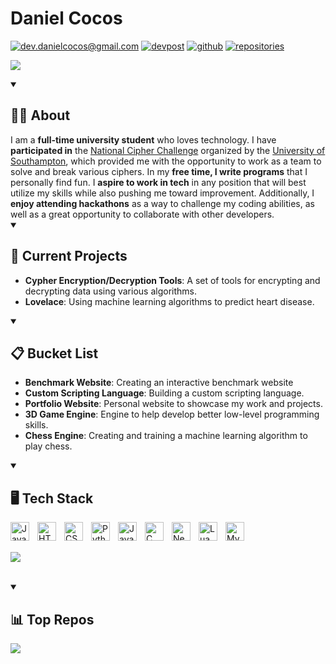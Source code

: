 # Daniel Cocos

<a href="mailto:dev.danielcocos@gmail.com"><img alt="dev.danielcocos@gmail.com" title="Gmail" src="https://custom-icon-badges.demolab.com/badge/-dev.danielcocos@gmail.com-C13535?style=for-the-badge&logoColor=white&logo=mail"/></a>
<a href="https://devpost.com/Daniel-Cocos" target="blank"><img alt="devpost" src="https://img.shields.io/badge/Daniel Cocos-0077B5?style=for-the-badge&logo=devpost&logoColor=white" /></a>
<a href="https://github.com/Daniel-Cocos"><img alt="github" title="github" src="https://custom-icon-badges.demolab.com/badge/-Github-1F222E?style=for-the-badge&logoColor=white&logo=github"/></a>
<a href="https://github.com/Daniel-Cocos?tab=repositories&sort=stargazers"><img alt="repositories" title="Repositories" src="https://custom-icon-badges.demolab.com/badge/-Repos-191C26?style=for-the-badge&logoColor=white&logo=repo"/></a>

![](https://github-readme-stats.vercel.app/api?username=Daniel-Cocos&theme=transparent&hide_border=false&include_all_commits=false&count_private=false)<br/>


<details open>
<summary><h2>🧑‍💻 About</h2></summary>
I am a <strong>full-time university student</strong> who loves technology. I have <strong>participated in</strong> the <a href="https://www.cipherchallenge.org/">National Cipher Challenge</a> organized by the <a href="https://www.southampton.ac.uk/">University of Southampton</a>, which provided me with the opportunity to work as a team to solve and break various ciphers. In my <strong>free time, I write programs</strong> that I personally find fun. I <strong>aspire to work in tech</strong> in any position that will best utilize my skills while also pushing me toward improvement. Additionally, I <strong>enjoy attending hackathons</strong> as a way to challenge my coding abilities, as well as a great opportunity to collaborate with other developers.
</details>



<details open>
<summary><h2>🚀 Current Projects</h2></summary>
  <ul>
    <li><strong>Cypher Encryption/Decryption Tools</strong>: A set of tools for encrypting and decrypting data using various algorithms.</li>
    <li><strong>Lovelace</strong>: Using machine learning algorithms to predict heart disease.</li>
  </ul>
</details>


<details open>
<summary><h2>📋 Bucket List</h2></summary>
  <ul>
    <li><strong>Benchmark Website</strong>: Creating an interactive benchmark website</li>
    <li><strong>Custom Scripting Language</strong>: Building a custom scripting language.</li>
    <li><strong>Portfolio Website</strong>: Personal website to showcase my work and projects.</li>
    <li><strong>3D Game Engine</strong>: Engine to help develop better low-level programming skills.</li>
    <li><strong>Chess Engine</strong>: Creating and training a machine learning algorithm to play chess.</li>
  </ul>
</details>


<details open>
<summary><h2>🖥️ Tech Stack</h2></summary>
<a href="https://developer.mozilla.org/en-US/docs/Web/JavaScript">
  <img align="left" alt="Java Script" width="30px" style="padding-right:10px;" src="https://cdn.jsdelivr.net/gh/devicons/devicon@latest/icons/javascript/javascript-original.svg"/>
</a>
<a href="https://developer.mozilla.org/en-US/docs/Web/HTML">
  <img align="left" alt="HTML" width="30px" style="padding-right:10px;" src="https://cdn.jsdelivr.net/gh/devicons/devicon@latest/icons/html5/html5-original.svg"/>
</a>
<a href="https://developer.mozilla.org/en-US/docs/Web/CSS">
  <img align="left" alt="CSS" width="30px" style="padding-right:10px;" src="https://cdn.jsdelivr.net/gh/devicons/devicon@latest/icons/css3/css3-original.svg"/>
</a>
<a href="https://www.python.org/">
  <img align="left" alt="Python" width="30px" style="padding-right:10px;" src="https://cdn.jsdelivr.net/gh/devicons/devicon@latest/icons/python/python-original.svg"/>
</a>
<a href="https://www.oracle.com/java/">
  <img align="left" alt="Java" width="30px" style="padding-right:10px;" src="https://cdn.jsdelivr.net/gh/devicons/devicon/icons/java/java-original.svg"/>
</a>
<a href="https://isocpp.org/">
  <img align="left" alt="C Plus Plus" width="30px" style="padding-right:10px;" src="https://cdn.jsdelivr.net/gh/devicons/devicon@latest/icons/cplusplus/cplusplus-original.svg"/>
</a>
<a href="https://neovim.io/">
  <img align="left" alt="NeoVim" width="30px" style="padding-right:10px;" src="https://cdn.jsdelivr.net/gh/devicons/devicon@latest/icons/neovim/neovim-original.svg"/>
</a>
<a href="https://www.lua.org/">
  <img align="left" alt="Lua" width="30px" style="padding-right:10px;" src="https://cdn.jsdelivr.net/gh/devicons/devicon@latest/icons/lua/lua-plain.svg"/>
</a>
<a href="https://www.mysql.com/">
  <img align="left" alt="My SQL" width="30px" style="padding-right:10px;" src="https://cdn.jsdelivr.net/gh/devicons/devicon@latest/icons/mysql/mysql-original.svg"/>
</a>


<br/>
<br/>

![](https://github-readme-stats.vercel.app/api/top-langs/?username=Daniel-Cocos&theme=transparent&hide_border=false&include_all_commits=false&count_private=false&layout=compact)
</details>

<br/>

<details open>
<summary><h2>📊 Top Repos</h2></summary>
  
![](https://github-contributor-stats.vercel.app/api?username=Daniel-Cocos&limit=5&theme=transparent&combine_all_yearly_contributions=true)

</details>
